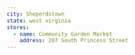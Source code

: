 ```yaml
---
city: Sheperdstown
state: west virginia
stores:
  - name: Community Garden Market
    address: 207 South Princess Street
---
```

